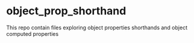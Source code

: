 # object_prop_shorthand
This repo contain files exploring object properties shorthands and object computed properties
